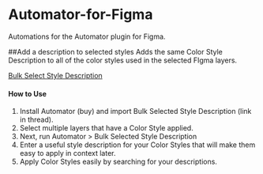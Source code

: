 # Automator-for-Figma
Automations for the Automator plugin for Figma.


##Add a description to selected styles
Adds the same Color Style Description to all of the color styles used in the selected FIgma layers.

[Bulk Select Style Description](https://github.com/chsWeb/Automator-for-Figma/blob/main/Bulk%20Selected%20Style%20Description.json)

#### How to Use
1. Install Automator (buy) and import Bulk Selected Style Description (link in thread).
2. Select multiple layers that have a Color Style applied.
3. Next, run Automator > Bulk Selected Style Description
4. Enter a useful style description for your Color Styles that will make them easy to apply in context later.
5. Apply Color Styles easily by searching for your descriptions.
